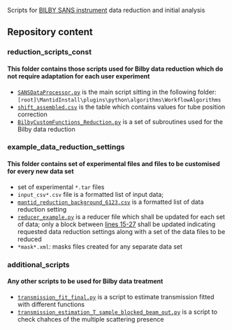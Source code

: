 Scripts for [BILBY SANS instrument](http://www.ansto.gov.au/ResearchHub/OurInfrastructure/ACNS/Facilities/Instruments/Bilby/index.htm) data reduction and initial analysis

Repository content
------------------

### reduction_scripts_const
#### This folder contains those scripts used for Bilby data reduction which do not require adaptation for each user experiment
- [`SANSDataProcessor.py`](/reduction_scripts_const/SANSDataProcessor.py) is the main script sitting in the following folder:`[root]\MantidInstall\plugins\python\algorithms\WorkflowAlgorithms`
- [`shift_assembled.csv`](/reduction_scripts_const/shift_assembled.csv) is the table which contains values for tube position correction
- [`BilbyCustomFunctions_Reduction.py`](/reduction_scripts_const/BilbyCustomFunctions_Reduction.py) is a set of subroutines used for the Bilby data reduction

### example_data_reduction_settings
#### This folder contains set of experimental files and files to be customised for every new data set
- set of experimental `*.tar` files
- `input_csv*.csv` file is a formatted list of input data;
- [`mantid_reduction_background_6123.csv`](/example_data_reduction_settings/mantid_reduction_background_6123.csv) is a formatted list of data reduction setting
- [`reducer_example.py`](/example_data_reduction_settings/reducer_example.py) is a reducer file which shall be updated for each set of data; only a block between [lines 15-27](/example_data_reduction_settings/reducer_example.py#L15-L27) shall be updated indicating requested data reduction settings along with a set of the data files to be reduced
- `*mask*.xml`: masks files created for any separate data set

### additional_scripts
#### Any other scripts to be used for Bilby data treatment
- [`transmission_fit_final.py`](/additional_scripts/transmission_fit_final.py) is a script to estimate transmission fitted with different functions
- [`transmission_estimation_T_sample_blocked_beam_out.py`](/additional_scripts/transmission_estimation_T_sample_blocked_beam_out.py) is a script to check chahces of the multiple scattering presence
